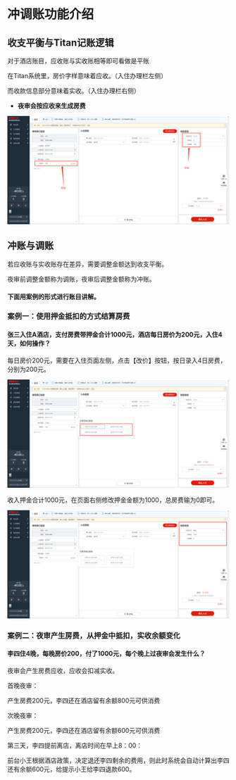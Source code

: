 # 冲调账功能介绍

## 收支平衡与Titan记账逻辑

对于酒店账目，应收账与实收账相等即可看做是平账

在Titan系统里，房价字样意味着应收。（入住办理栏左侧）

而收款信息部分意味着实收。（入住办理栏右侧）

* **夜审会按应收来生成房费**

![&#x5E94;&#x6536;&#x8D26;&#x4E0E;&#x5B9E;&#x6536;&#x8D26;](../../../.gitbook/assets/image%20%28614%29.png)

## 冲账与调账

若应收账与实收账存在差异，需要调整金额达到收支平衡。

夜审前调整金额称为调账，夜审后调整金额称为冲账。

#### 下面用案例的形式进行账目讲解。

### 案例一：使用押金抵扣的方式结算房费

#### 张三入住A酒店，支付房费带押金合计1000元，酒店每日房价为200元，入住4天，如何操作？

每日房价200元，需要在入住页面左侧，点击【改价】按钮，按日录入4日房费，分别为200元。

![&#x9875;&#x9762;&#x5DE6;&#x4FA7;&#x4FEE;&#x6539;&#x623F;&#x4EF7;&#xFF0C;&#x8C03;&#x6574;&#x5E94;&#x6536;](../../../.gitbook/assets/image%20%28602%29.png)

收入押金合计1000元，在页面右侧修改押金金额为1000，总房费输为0即可。

![&#x9875;&#x9762;&#x53F3;&#x4FA7;&#x4FEE;&#x6539;&#x91D1;&#x989D;&#xFF0C;&#x8C03;&#x6574;&#x5B9E;&#x6536;](../../../.gitbook/assets/image%20%2864%29.png)

### 案例二：夜审产生房费，从押金中抵扣，实收余额变化

#### 李四住4晚，每晚房价200，付了1000元，每个晚上过夜审会发生什么？

夜审会产生房费应收，应收会扣减实收。

首晚夜审：

产生房费200元，李四还在酒店留有余额800元可供消费

次晚夜审：

产生房费200元，李四还在酒店留有余额600元可供消费

第三天，李四提前离店，离店时间在早上8：00：

前台小王根据酒店政策，决定退还李四剩余的费用，则此时系统会自动计算出李四还有余额600元，给提示小王给李四退款600。




